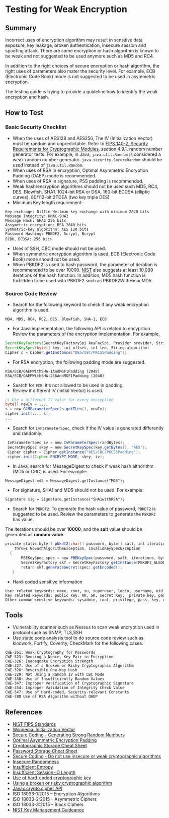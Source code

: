 # Testing for Weak Encryption

## Summary

Incorrect uses of encryption algorithm may result in sensitive data exposure, key leakage, broken authentication, insecure session and spoofing attack. There are some encryption or hash algorithm is known to be weak and not suggested to be used anymore such as MD5 and RC4.

In addition to the right choices of secure encryption or hash algorithm, the right uses of parameters also mater the security level. For example, ECB (Electronic Code Book) mode is not suggested to be used in asymmetric encryption.

The testing guide is trying to provide a guideline how to identify the weak encryption and hash.

## How to Test

### Basic Security Checklist

* When the uses of AES128 and AES256, The IV (Initialization Vector) must be random and unpredictable. Refer to [FIPS 140-2, Security Requirements for Cryptographic Modules](http://csrc.nist.gov/cryptval/140-2.htm), section 4.9.1. random number generator tests. For example, in Java, `java.util.Random` is considered a weak random number generator. `java.security.SecureRandom` should be used instead of `java.util.Random`.
* When uses of RSA in encryption, Optimal Asymmetric Encryption Padding (OAEP) mode is recommended.
* When uses of RSA in signature, PSS padding is recommended.
* Weak hash/encryption algorithms should not be used such MD5, RC4, DES, Blowfish, SHA1. 1024-bit RSA or DSA, 160-bit ECDSA (elliptic curves), 80/112-bit 2TDEA (two key triple DES)
* Minimum Key length requirement:

```text
Key exchange: Diffie–Hellman key exchange with minimum 2048 bits
Message Integrity: HMAC-SHA2
Message Hash: SHA2 256 bits
Assymetric encryption: RSA 2048 bits
Symmetric-key algorithm: AES 128 bits
Password Hashing: PBKDF2, Scrypt, Bcrypt
ECDH、ECDSA: 256 bits
```

* Uses of SSH, CBC mode should not be used.
* When symmetric encryption algorithm is used, ECB (Electronic Code Book) mode should not be used.
* When PBKDF2 is used to hash password, the parameter of iteration is recommended to be over 10000. [NIST](https://pages.nist.gov/800-63-3/sp800-63b.html#sec5) also suggests at least 10,000 iterations of the hash function. In addition, MD5 hash function is forbidden to be used with PBKDF2 such as PBKDF2WithHmacMD5.

### Source Code Review

* Search for the following keyword to check if any weak encryption algorithm is used.

`MD4, MD5, RC4, RC2, DES, Blowfish, SHA-1, ECB`

* For Java implementation, the following API is related to encyprtion. Review the parameters of the encryption implementation. For example,

```java
SecretKeyFactory(SecretKeyFactorySpi keyFacSpi, Provider provider, String algorithm)
SecretKeySpec(byte[] key, int offset, int len, String algorithm)
Cipher c = Cipher.getInstance("DES/CBC/PKCS5Padding");
```

* For RSA encryption, the following padding mode are suggested.

```text
RSA/ECB/OAEPWithSHA-1AndMGF1Padding (2048)
RSA/ECB/OAEPWithSHA-256AndMGF1Padding (2048)
```

* Search for `ECB`, it's not allowed to be used in padding.
* Review if different IV (initial Vector) is used.

```java
// Use a different IV value for every encryption
byte[] newIv = ...;
s = new GCMParameterSpec(s.getTLen(), newIv);
cipher.init(..., s);
...
```

* Search for `IvParameterSpec`, check if the IV value is generated differently and randomly.

```java
 IvParameterSpec iv = new IvParameterSpec(randBytes);
 SecretKeySpec skey = new SecretKeySpec(key.getBytes(), "AES");
 Cipher cipher = Cipher.getInstance("AES/CBC/PKCS5Padding");
 cipher.init(Cipher.ENCRYPT_MODE, skey, iv);
```

* In Java, search for MessageDigest to check if weak hash althorithm (MD5 or CRC) is used. For example:

`MessageDigest md5 = MessageDigest.getInstance("MD5");`

* For signature, SHA1 and MD5 should not be used. For example:

`Signature sig = Signature.getInstance("SHA1withRSA");`

* Search for `PBKDF2`. To generate the hash value of password, `PBKDF2` is suggested to be used. Review the parameters to generate the `PBKDF2` has value.

The iterations should be over **10000**, and the **salt** value should be generated as **random value**.

```java
private static byte[] pbkdf2(char[] password, byte[] salt, int iterations, int bytes)
    throws NoSuchAlgorithmException, InvalidKeySpecException
  {
       PBEKeySpec spec = new PBEKeySpec(password, salt, iterations, bytes * 8);
       SecretKeyFactory skf = SecretKeyFactory.getInstance(PBKDF2_ALGORITHM);
       return skf.generateSecret(spec).getEncoded();
   }
```

* Hard-coded sensitive information

```text
User related keywords: name, root, su, superuser, login, username, uid
Key related keywords: public key, AK, SK, secret Key,  private key, passwd, password, pwd, share key, cryto, base64
Other common senstive keywords: sysadmin, root, privilege, pass, key, code, master, admin, uname, session, joken, Oauth, privatekey
```

## Tools

* Vulnerability scanner such as Nessus to scan weak encryption used in protocol such as SNMP, TLS,SSH
* Use static code analysis tool to do source code review such as klocwork, Fortify, Coverity, CheckMark for the following cases.

```text
CWE-261: Weak Cryptography for Passwords
CWE-323: Reusing a Nonce, Key Pair in Encryption
CWE-326: Inadequate Encryption Strength
CWE-327: Use of a Broken or Risky Cryptographic Algorithm
CWE-328: Reversible One-Way Hash
CWE-329: Not Using a Random IV with CBC Mode
CWE-330: Use of Insufficiently Random Values
CWE-347: Improper Verification of Cryptographic Signature
CWE-354: Improper Validation of Integrity Check Value
CWE-547: Use of Hard-coded, Security-relevant Constants
CWE-780 Use of RSA Algorithm without OAEP
```

## References

* [NIST FIPS Standards](http://csrc.nist.gov/publications/PubsFIPS.html)
* [Wikipedia: Initialization Vector](https://en.wikipedia.org/wiki/Initialization_vector)
* [Secure Coding - Generating Strong Random Numbers](https://www.securecoding.cert.org/confluence/display/java/MSC02-J.+Generate+strong+random+numbers)
* [Optimal Asymmetric Encryption Padding](http://en.wikipedia.org/wiki/Optimal_asymmetric_encryption_padding)
* [Cryptographic Storage Cheat Sheet](https://www.owasp.org/index.php/Cryptographic_Storage_Cheat_Sheet)
* [Password Storage Cheat Sheet](https://www.owasp.org/index.php/Password_Storage_Cheat_Sheet)
* [Secure Coding - Do not use insecure or weak cryptographic algorithms](https://www.securecoding.cert.org/confluence/display/java/MSC61-J.+Do+not+use+insecure+or+weak+cryptographic+algorithms)
* [Insecure Randomness](https://www.owasp.org/index.php/Insecure_Randomness)
* [Insufficient Entropy](https://www.owasp.org/index.php/Insufficient_Entropy)
* [Insufficient Session-ID Length](https://www.owasp.org/index.php/Insufficient_Session-ID_Length)
* [Use of hard-coded cryptographic key](https://www.owasp.org/index.php/Use_of_hard-coded_cryptographic_key)
* [Using a broken or risky cryptographic algorithm](https://www.owasp.org/index.php/Using_a_broken_or_risky_cryptographic_algorithm)
* [Javax.crypto.cipher API](https://docs.oracle.com/javase/8/docs/api/javax/crypto/Cipher.html)
* ISO 18033-1:2015 – Encryption Algorithms
* ISO 18033-2:2015 – Asymmetric Ciphers
* ISO 18033-3:2015 – Block Ciphers
* [NIST Key Management Guideance](http://csrc.nist.gov/groups/ST/toolkit/key_management.html)
